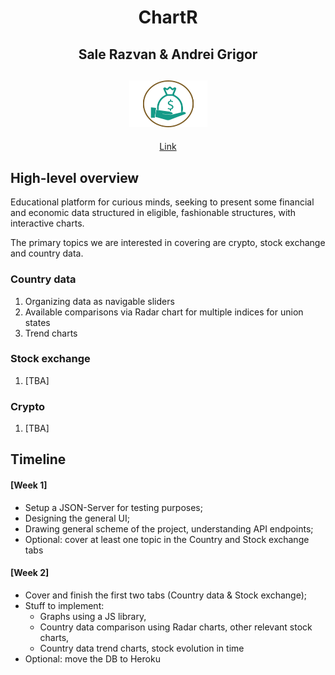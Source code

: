 <h1 align=center> ChartR </h1>
<h2 align=center> Sale Razvan & Andrei Grigor </h2>
<h2 align=center><img src="imagini/homeWallpaper.png" height="75" width="125"></h2>

<p align=center><a href="https://salerazvan.github.io/home">Link</a></p>

## High-level overview ## 
Educational platform for curious minds, seeking to present some financial and economic data structured in eligible, fashionable structures, with interactive charts.

The primary topics we are interested in covering are crypto, stock exchange and country data. 

  ### Country data ###
  1) Organizing data as navigable sliders
  2) Available comparisons via Radar chart for multiple indices for union states
  3) Trend charts
  
  ### Stock exchange ###
  1) [TBA]

  ### Crypto ###
  1) [TBA]

## Timeline ##

  #### [Week 1] ####
  - Setup a JSON-Server for testing purposes;
  - Designing the general UI;
  - Drawing general scheme of the project, understanding API endpoints;
  - Optional: cover at least one topic in the Country and Stock exchange tabs

  #### [Week 2] ####
  - Cover and finish the first two tabs (Country data & Stock exchange);
  - Stuff to implement: 
    - Graphs using a JS library,
    - Country data comparison using Radar charts, other relevant stock charts,
    - Country data trend charts, stock evolution in time
  - Optional: move the DB to Heroku
